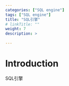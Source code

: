 ```yaml
---
categories: ["SQL engine"] 
tags: ["SQL engine"] 
title: "SQL引擎"
# linkTitle: ""
weight: 7
description: >
  
---
```


# Introduction
SQL引擎

